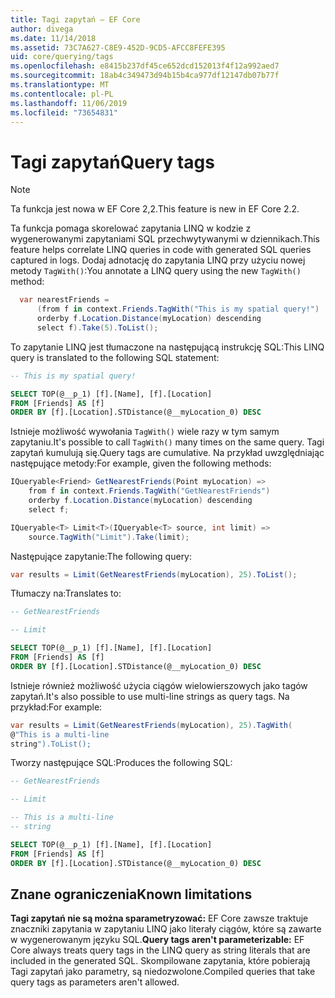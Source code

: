 ```yaml
---
title: Tagi zapytań — EF Core
author: divega
ms.date: 11/14/2018
ms.assetid: 73C7A627-C8E9-452D-9CD5-AFCC8FEFE395
uid: core/querying/tags
ms.openlocfilehash: e8415b237df45ce652dcd152013f4f12a992aed7
ms.sourcegitcommit: 18ab4c349473d94b15b4ca977df12147db07b77f
ms.translationtype: MT
ms.contentlocale: pl-PL
ms.lasthandoff: 11/06/2019
ms.locfileid: "73654831"
---
```

# <a name="query-tags"></a><span data-ttu-id="2885a-102">Tagi zapytań</span><span class="sxs-lookup"><span data-stu-id="2885a-102">Query tags</span></span>

> [!NOTE]
> <span data-ttu-id="2885a-103">Ta funkcja jest nowa w EF Core 2,2.</span><span class="sxs-lookup"><span data-stu-id="2885a-103">This feature is new in EF Core 2.2.</span></span>

<span data-ttu-id="2885a-104">Ta funkcja pomaga skorelować zapytania LINQ w kodzie z wygenerowanymi zapytaniami SQL przechwytywanymi w dziennikach.</span><span class="sxs-lookup"><span data-stu-id="2885a-104">This feature helps correlate LINQ queries in code with generated SQL queries captured in logs.</span></span>
<span data-ttu-id="2885a-105">Dodaj adnotację do zapytania LINQ przy użyciu nowej metody `TagWith()`:</span><span class="sxs-lookup"><span data-stu-id="2885a-105">You annotate a LINQ query using the new `TagWith()` method:</span></span>

``` csharp
  var nearestFriends =
      (from f in context.Friends.TagWith("This is my spatial query!")
      orderby f.Location.Distance(myLocation) descending
      select f).Take(5).ToList();
```

<span data-ttu-id="2885a-106">To zapytanie LINQ jest tłumaczone na następującą instrukcję SQL:</span><span class="sxs-lookup"><span data-stu-id="2885a-106">This LINQ query is translated to the following SQL statement:</span></span>

``` sql
-- This is my spatial query!

SELECT TOP(@__p_1) [f].[Name], [f].[Location]
FROM [Friends] AS [f]
ORDER BY [f].[Location].STDistance(@__myLocation_0) DESC
```

<span data-ttu-id="2885a-107">Istnieje możliwość wywołania `TagWith()` wiele razy w tym samym zapytaniu.</span><span class="sxs-lookup"><span data-stu-id="2885a-107">It's possible to call `TagWith()` many times on the same query.</span></span>
<span data-ttu-id="2885a-108">Tagi zapytań kumulują się.</span><span class="sxs-lookup"><span data-stu-id="2885a-108">Query tags are cumulative.</span></span>
<span data-ttu-id="2885a-109">Na przykład uwzględniając następujące metody:</span><span class="sxs-lookup"><span data-stu-id="2885a-109">For example, given the following methods:</span></span>

``` csharp
IQueryable<Friend> GetNearestFriends(Point myLocation) =>
    from f in context.Friends.TagWith("GetNearestFriends")
    orderby f.Location.Distance(myLocation) descending
    select f;

IQueryable<T> Limit<T>(IQueryable<T> source, int limit) =>
    source.TagWith("Limit").Take(limit);
```

<span data-ttu-id="2885a-110">Następujące zapytanie:</span><span class="sxs-lookup"><span data-stu-id="2885a-110">The following query:</span></span>

``` csharp
var results = Limit(GetNearestFriends(myLocation), 25).ToList();
```

<span data-ttu-id="2885a-111">Tłumaczy na:</span><span class="sxs-lookup"><span data-stu-id="2885a-111">Translates to:</span></span>

``` sql
-- GetNearestFriends

-- Limit

SELECT TOP(@__p_1) [f].[Name], [f].[Location]
FROM [Friends] AS [f]
ORDER BY [f].[Location].STDistance(@__myLocation_0) DESC
```

<span data-ttu-id="2885a-112">Istnieje również możliwość użycia ciągów wielowierszowych jako tagów zapytań.</span><span class="sxs-lookup"><span data-stu-id="2885a-112">It's also possible to use multi-line strings as query tags.</span></span>
<span data-ttu-id="2885a-113">Na przykład:</span><span class="sxs-lookup"><span data-stu-id="2885a-113">For example:</span></span>

``` csharp
var results = Limit(GetNearestFriends(myLocation), 25).TagWith(
@"This is a multi-line
string").ToList();
```

<span data-ttu-id="2885a-114">Tworzy następujące SQL:</span><span class="sxs-lookup"><span data-stu-id="2885a-114">Produces the following SQL:</span></span>

``` sql
-- GetNearestFriends

-- Limit

-- This is a multi-line
-- string

SELECT TOP(@__p_1) [f].[Name], [f].[Location]
FROM [Friends] AS [f]
ORDER BY [f].[Location].STDistance(@__myLocation_0) DESC
```

## <a name="known-limitations"></a><span data-ttu-id="2885a-115">Znane ograniczenia</span><span class="sxs-lookup"><span data-stu-id="2885a-115">Known limitations</span></span>

<span data-ttu-id="2885a-116">**Tagi zapytań nie są można sparametryzować:** EF Core zawsze traktuje znaczniki zapytania w zapytaniu LINQ jako literały ciągów, które są zawarte w wygenerowanym języku SQL.</span><span class="sxs-lookup"><span data-stu-id="2885a-116">**Query tags aren't parameterizable:** EF Core always treats query tags in the LINQ query as string literals that are included in the generated SQL.</span></span>
<span data-ttu-id="2885a-117">Skompilowane zapytania, które pobierają Tagi zapytań jako parametry, są niedozwolone.</span><span class="sxs-lookup"><span data-stu-id="2885a-117">Compiled queries that take query tags as parameters aren't allowed.</span></span>
